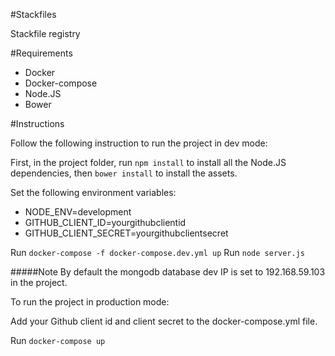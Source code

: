 #Stackfiles

Stackfile registry

#Requirements

- Docker
- Docker-compose
- Node.JS
- Bower

#Instructions

Follow the following instruction to run the project in dev mode:

First, in the project folder, run `npm install` to install all the Node.JS dependencies, then `bower install` to install the assets.

Set the following environment variables:

- NODE_ENV=development
- GITHUB_CLIENT_ID=yourgithubclientid
- GITHUB_CLIENT_SECRET=yourgithubclientsecret

Run `docker-compose -f docker-compose.dev.yml up`
Run `node server.js`

#####Note
By default the mongodb database dev IP is set to 192.168.59.103 in the project.


To run the project in production mode:

Add your Github client id and client secret to the docker-compose.yml file.

Run `docker-compose up`
